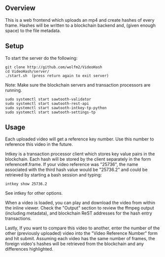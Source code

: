 ## Overview

This is a web frontend which uploads an mp4 and create hashes of every frame.  Hashes will be written to a blockchain backend and, (given enough space) to the file metadata.

## Setup

To start the server do the following:
```
git clone http://github.com/wolfm2/VideoHash
cd VideoHash/server/
./start.sh  (press return again to exit server)
```
Note:
Make sure the blockchain servers and transaction processors are running.
```
sudo systemctl start sawtooth-validator
sudo systemctl start sawtooth-rest-api
sudo systemctl start sawtooth-intkey-tp-python
sudo systemctl start sawtooth-settings-tp
```

## Usage

Each uploaded video will get a reference key number.  Use this number to reference this video in the future.

  Intkey is a transaction processor client which stores key value pairs in the blockchain.  Each hash will be stored by the client separately in the form reference#.frame.  If your video reference was "25736", the name associated with the third hash value would be "25736.2" and could be retrieved by starting a bash session and typing:

```
intkey show 25736.2
```

See intkey for other options.

  When a video is loaded, you can play and download the video from within the inline viewer.  Check the "Output" section to review the ffmpeg output (including metadata), and blockchain ReST addresses for the hash entry transactions.
  
  Lastly, If you want to compare this video to another, enter the number of the other (previously uploaded) video into the "Video Reference Number" form and hit submit.  Assuming each video has the same number of frames, the foreign video's hashes will be retrieved from the blockchain and any differences highlighted.


